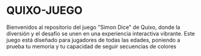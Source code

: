 # QUIXO-JUEGO
Bienvenidos al repositorio del juego "Simon Dice" de Quixo, donde la diversión y el desafío se unen en una experiencia interactiva vibrante. Este juego está diseñado para jugadores de todas las edades, poniendo a prueba tu memoria y tu capacidad de seguir secuencias de colores 
